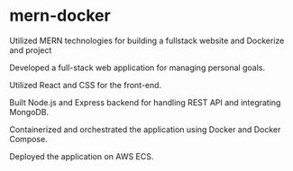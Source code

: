 # mern-docker
Utilized MERN technologies for building a fullstack website and Dockerize and project

Developed a full-stack web application for managing personal goals.

Utilized React and CSS for the front-end.

Built Node.js and Express backend for handling REST API and integrating MongoDB.

Containerized and orchestrated the application using Docker and Docker Compose.

Deployed the application on AWS ECS.
